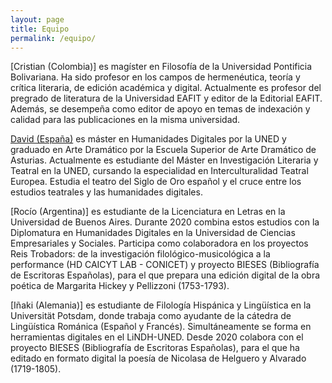 ```yaml
---
layout: page
title: Equipo
permalink: /equipo/
---
```


[Cristian (Colombia)] es magíster en Filosofía de la Universidad Pontificia Bolivariana. Ha sido profesor en los campos de hermenéutica, teoría y crítica literaria, de edición académica y digital. Actualmente es profesor del pregrado de literatura de la Universidad EAFIT y editor de la Editorial EAFIT. Además, se desempeña como editor de apoyo en temas de indexación y calidad para las publicaciones en la misma universidad.

[David (España)]([https://dxvidmr.github.io/](https://dxvidmr.github.io/)) es máster en Humanidades Digitales por la UNED y graduado en Arte Dramático por la Escuela Superior de Arte Dramático de Asturias. Actualmente es estudiante del Máster en Investigación Literaria y Teatral en la UNED, cursando la especialidad en Interculturalidad Teatral Europea. Estudia el teatro del Siglo de Oro español y el cruce entre los estudios teatrales y las humanidades digitales.

[Rocío (Argentina)] es estudiante de la Licenciatura en Letras en la Universidad de Buenos Aires. Durante 2020 combina estos estudios con la Diplomatura en Humanidades Digitales en la Universidad de Ciencias Empresariales y Sociales. Participa como colaboradora en los proyectos Reis Trobadors: de la investigación filológico-musicológica a la performance (HD CAICYT LAB - CONICET) y proyecto BIESES (Bibliografía de Escritoras Españolas), para el que prepara una edición digital de la obra poética de Margarita Hickey y Pellizzoni (1753-1793).

[Iñaki (Alemania)] es estudiante de Filología Hispánica y Lingüística en la Universität Potsdam, donde trabaja como ayudante de la cátedra de Lingüística Románica (Español y Francés). Simultáneamente se forma en herramientas digitales en el LiNDH-UNED. Desde 2020 colabora con el proyecto BIESES (Bibliografía de Escritoras Españolas), para el que ha editado en formato digital la poesía de Nicolasa de Helguero y Alvarado (1719-1805).

